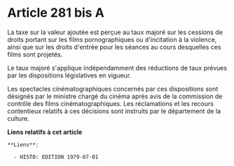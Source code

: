 # Article 281 bis A

La taxe sur la valeur ajoutée est perçue au taux majoré sur les cessions de droits portant sur les films pornographiques ou
d'incitation à la violence, ainsi que sur les droits d'entrée pour les séances au cours desquelles ces films sont projetés.

Le taux majoré s'applique indépendamment  des réductions de taux prévues par les dispositions législatives en vigueur.

Les spectacles cinématographiques concernés par ces dispositions sont désignés par le ministre chargé du cinéma après avis de
la commission de contrôle des films cinématographiques. Les réclamations et les recours contentieux relatifs à ces décisions
sont instruits par le département de la culture.

**Liens relatifs à cet article**

	**Liens**:

	  - HISTO: EDITION 1979-07-01
